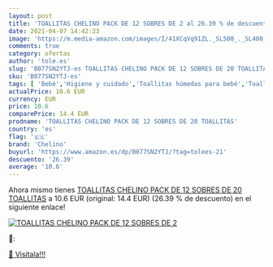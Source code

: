 ```yaml
---
layout: post
title: 'TOALLITAS CHELINO PACK DE 12 SOBRES DE 2 al 26.39 % de descuento'
date: 2021-04-07 14:42:23
image: 'https://m.media-amazon.com/images/I/41XCqVq91ZL._SL500_._SL400_.jpg'
comments: true
category: ofertas
author: 'tole.es'
slug: 'B077SN2YTJ-es TOALLITAS CHELINO PACK DE 12 SOBRES DE 20 TOALLITAS'
sku: 'B077SN2YTJ-es'
tags: [ 'Bebé','Higiene y cuidado','Toallitas húmedas para bebé','Toallitas y accesorios para bebé','chelino', ]
actualPrice: 10.6 EUR
currency: EUR
price: 10.6
comparePrice: 14.4 EUR
prodname: 'TOALLITAS CHELINO PACK DE 12 SOBRES DE 20 TOALLITAS'
country: 'es'
flag: '🇪🇸'
brand: 'Chelino'
buyurl: 'https://www.amazon.es/dp/B077SN2YTJ/?tag=tolees-21'
descuento: '26.39'
average: '10.6'
---
```


Ahora mismo tienes [TOALLITAS CHELINO PACK DE 12 SOBRES DE 20 TOALLITAS](https://www.amazon.es/dp/B077SN2YTJ/?tag=tolees-21) a 10.6 EUR (original: 14.4 EUR) (26.39 %  de descuento) en el siguiente enlace!

[![TOALLITAS CHELINO PACK DE 12 SOBRES DE 2](https://m.media-amazon.com/images/I/41XCqVq91ZL._SL500_._SL400_.jpg)](https://www.amazon.es/dp/B077SN2YTJ/?tag=tolees-21)

🔎:


[🛒 Visítala!!!](https://www.amazon.es/dp/B077SN2YTJ/?tag=tolees-21)
